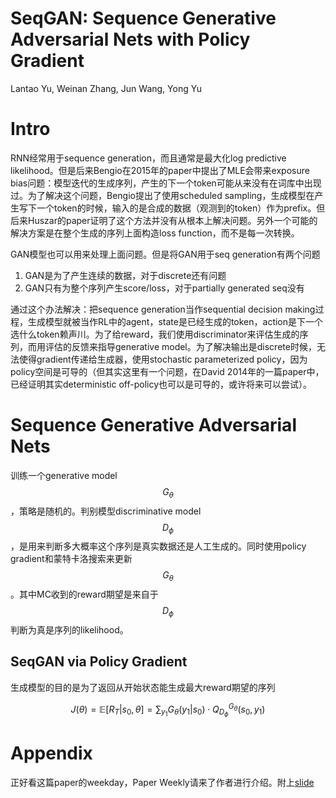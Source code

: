 # SeqGAN: Sequence Generative Adversarial Nets with Policy Gradient

Lantao Yu, Weinan Zhang, Jun Wang, Yong Yu

# Intro

RNN经常用于sequence generation，而且通常是最大化log predictive likelihood。但是后来Bengio在2015年的paper中提出了MLE会带来exposure bias问题：模型迭代的生成序列，产生的下一个token可能从来没有在词库中出现过。为了解决这个问题，Bengio提出了使用scheduled sampling，生成模型在产生写下一个token的时候，输入的是合成的数据（观测到的token）作为prefix。但后来Huszar的paper证明了这个方法并没有从根本上解决问题。另外一个可能的解决方案是在整个生成的序列上面构造loss function，而不是每一次转换。

GAN模型也可以用来处理上面问题。但是将GAN用于seq generation有两个问题
1. GAN是为了产生连续的数据，对于discrete还有问题
2. GAN只有为整个序列产生score/loss，对于partially generated seq没有

通过这个办法解决：把sequence generation当作sequential decision making过程，生成模型就被当作RL中的agent，state是已经生成的token，action是下一个选什么token赖声川。为了给reward，我们使用discriminator来评估生成的序列，而用评估的反馈来指导generative model。为了解决输出是discrete时候，无法使得gradient传递给生成器，使用stochastic parameterized policy，因为policy空间是可导的（但其实这里有一个问题，在David 2014年的一篇paper中，已经证明其实deterministic off-policy也可以是可导的，或许将来可以尝试）。

# Sequence Generative Adversarial Nets

训练一个generative model $$G_\theta$$，策略是随机的。判别模型discriminative model $$D_\phi$$，是用来判断多大概率这个序列是真实数据还是人工生成的。同时使用policy gradient和蒙特卡洛搜索来更新$$G_\theta$$。其中MC收到的reward期望是来自于$$D_\phi$$判断为真是序列的likelihood。

## SeqGAN via Policy Gradient

生成模型的目的是为了返回从开始状态能生成最大reward期望的序列

$$J(\theta) = \mathbb{E}[R_T|s_0, \theta] = \sum_{y_1} G_\theta(y_1|s_0) \cdot Q_{D_\phi}^{G_\theta} (s_0, y_1) $$

# Appendix

正好看这篇paper的weekday，Paper Weekly请来了作者进行介绍。附上[slide](http://lantaoyu.com/files/2017-07-26-gan-for-discrete-data.pdf)